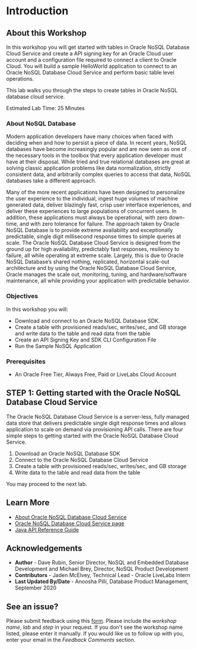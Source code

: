 # Introduction

## About this Workshop

In this workshop you will get started with tables in Oracle NoSQL Database Cloud Service and create a API signing key for an Oracle Cloud user account and a configuration file required to connect a client to Oracle Cloud. You will build a sample HelloWorld application to connect to an Oracle NoSQL Database Cloud Service and perform basic table level operations.

This lab walks you through the steps to create tables in Oracle NoSQL database cloud service.

Estimated Lab Time: 25 Minutes

### About NoSQL Database

Modern application developers have many choices when faced with deciding when and how to persist a piece of data. In recent years, NoSQL databases have become increasingly popular and are now seen as one of the necessary tools in the toolbox that every application developer must have at their disposal. While tried and true relational databases are great at solving classic application problems like data normalization, strictly consistent data, and arbitrarily complex queries to access that data, NoSQL databases take a different approach.

Many of the more recent applications have been designed to personalize the user experience to the individual, ingest huge volumes of machine generated data, deliver blazingly fast, crisp user interface experiences, and deliver these experiences to large populations of concurrent users. In addition, these applications must always be operational, with zero down-time, and with zero tolerance for failure. The approach taken by Oracle NoSQL Database is to provide extreme availability and exceptionally predictable, single digit millisecond response times to simple queries at scale. The Oracle NoSQL Database Cloud Service is designed from the ground up for high availability, predictably fast responses, resiliency to failure, all while operating at extreme scale. Largely, this is due to Oracle NoSQL Database’s shared nothing, replicated, horizontal scale-out architecture and by using the Oracle NoSQL Database Cloud Service, Oracle manages the scale out, monitoring, tuning, and hardware/software maintenance, all while providing your application with predictable behavior.

### Objectives

In this workshop you will:
* Download and connect to an Oracle NoSQL Database SDK.
* Create a table with provisioned reads/sec, writes/sec, and GB storage and write data to the table and read data from the table
* Create an API Signing Key and SDK CLI Configuration File
* Run the Sample NoSQL Application

### Prerequisites

*  An Oracle Free Tier, Always Free, Paid or LiveLabs Cloud Account

## **STEP 1:** Getting started with the Oracle NoSQL Database Cloud Service

The Oracle NoSQL Database Cloud Service is a server-less, fully managed data store that delivers predictable single digit response times and allows application to scale on demand via provisioning API calls. There are four simple steps to getting started with the Oracle NoSQL Database Cloud Service.

1. Download an Oracle NoSQL Database SDK
2. Connect to the Oracle NoSQL Database Cloud Service
3. Create a table with provisioned reads/sec, writes/sec, and GB storage
4. Write data to the table and read data from the table

You may proceed to the next lab.

## Learn More

* [About Oracle NoSQL Database Cloud Service](https://docs.oracle.com/pls/topic/lookup?ctx=cloud&id=CSNSD-GUID-88373C12-018E-4628-B241-2DFCB7B16DE8)
* [Oracle NoSQL Database Cloud Service page](https://cloud.oracle.com/en_US/nosql)
* [Java API Reference Guide](https://docs.oracle.com/en/cloud/paas/nosql-cloud/csnjv/index.html)

## Acknowledgements
* **Author** - Dave Rubin, Senior Director, NoSQL and Embedded Database Development and Michael Brey, Director, NoSQL Product Development
* **Contributors** - Jaden McElvey, Technical Lead - Oracle LiveLabs Intern
* **Last Updated By/Date** - Anoosha Pilli, Database Product Management, September 2020

## See an issue?
Please submit feedback using this [form](https://apexapps.oracle.com/pls/apex/f?p=133:1:::::P1_FEEDBACK:1). Please include the *workshop name*, *lab* and *step* in your request.  If you don't see the workshop name listed, please enter it manually. If you would like us to follow up with you, enter your email in the *Feedback Comments* section.
